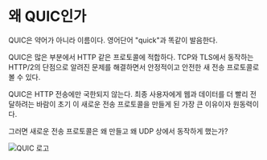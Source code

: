 <!--
# Why QUIC

QUIC is a name, not an acronym. It is pronounced exactly like the English word
"quick".

QUIC is in many ways what could be seen as a way of doing a new reliable and
secure transport protocol that is suitable for a protocol like HTTP and that
can address some of the known shortcomings of doing HTTP/2 over TCP and
TLS. The logical next step in the web transport evolution.

QUIC is not limited to just transporting HTTP. The desire to make the web and
data in general delivered faster to end users is probably the largest reason
and push that initially triggered the creation of this new transport protocol.

So why create a new transport protocol and why do it on top of UDP?

![QUIC logo](../images/QUIC.png)
-->

# 왜 QUIC인가

QUIC은 약어가 아니라 이름이다. 영어단어 "quick"과 똑같이 발음한다.

QUIC은 많은 부분에서 HTTP 같은 프로토콜에 적합하다. TCP와 TLS에서 동작하는
HTTP/2의 단점으로 알려진 문제를 해결하면서 안정적이고 안전한 새 전송 프로토콜로 볼 수 있다.

QUIC은 HTTP 전송에만 국한되지 않는다. 최종 사용자에게 웹과 데이터를 더 빨리 전달하려는 바람이
초기 이 새로운 전송 프로토콜을 만들게 된 가장 큰 이유이자 원동력이다.

그러면 새로운 전송 프로토콜은 왜 만들고 왜 UDP 상에서 동작하게 했는가?

![QUIC 로고](../images/QUIC.png)
